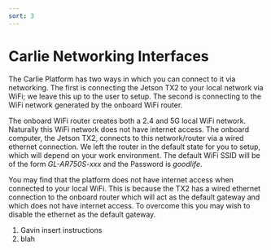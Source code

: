 ```yaml
---
sort: 3
---
```


# Carlie Networking Interfaces

The Carlie Platform has two ways in which you can connect to it via networking. The first is connecting the Jetson TX2 to your local network via WiFi; we leave this up to the user to setup. The second is connecting to the WiFi network generated by the onboard WiFi router. 

The onboard WiFi router creates both a 2.4 and 5G local WiFi network. Naturally this WiFi network does not have internet access. The onboard computer, the Jetson TX2, connects to this network/router via a wired ethernet connection. We left the router in the default state for you to setup, which will depend on your work environment. The default WiFi SSID will be of the form *GL-AR750S-xxx* and the Password is *goodlife*.

You may find that the platform does not have internet access when connected to your local WiFi. This is because the TX2 has a wired ethernet connection to the onboard router which will act as the default gateway and which does not have internet access. To overcome this you may wish to disable the ethernet as the default gateway.

1. Gavin insert instructions
2. blah